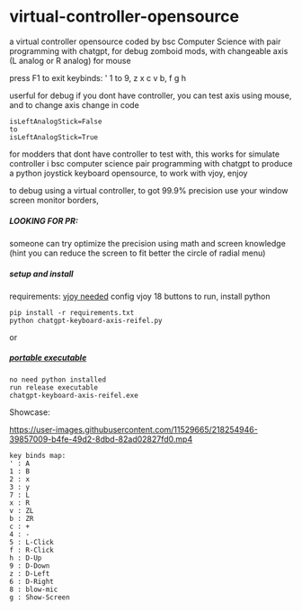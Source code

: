 # virtual-controller-opensource
a virtual controller opensource coded by bsc Computer Science with pair programming with chatgpt, for debug zomboid mods, with changeable axis (L analog or R analog) for mouse

press F1 to exit
keybinds: ' 1 to 9, z x c v b, f g h

userful for debug if you dont have controller, you can test axis using mouse, and to change axis change in code
```
isLeftAnalogStick=False
to
isLeftAnalogStick=True
``` 
for modders that dont have controller to test with, this works for simulate controller
i bsc computer science pair programming with chatgpt to produce a python joystick keyboard opensource, to work with vjoy, enjoy

to debug using a virtual controller, to got 99.9% precision use your window screen monitor borders, 

##### LOOKING FOR PR: 
someone can try optimize the precision using math and screen knowledge (hint you can reduce the screen to fit better the circle of radial menu)

##### setup and install
requirements: [vjoy needed](https://sourceforge.net/projects/vjoystick/files/latest/download) 
config vjoy 18 buttons 
to run, install python

```
pip install -r requirements.txt
python chatgpt-keyboard-axis-reifel.py
```
or
##### [portable executable](https://github.com/rslgp/virtual-controller-opensource/releases/download/v1.0/chatgpt-keyboard-axis-reifel.exe)
```
no need python installed
run release executable
chatgpt-keyboard-axis-reifel.exe
```

Showcase:



https://user-images.githubusercontent.com/11529665/218254946-39857009-b4fe-49d2-8dbd-82ad02827fd0.mp4

```
key binds map:
' : A
1 : B
2 : x
3 : y
7 : L
x : R
v : ZL
b : ZR
c : +
4 : -
5 : L-Click
f : R-Click
h : D-Up
9 : D-Down
z : D-Left
6 : D-Right
8 : blow-mic
g : Show-Screen
```


